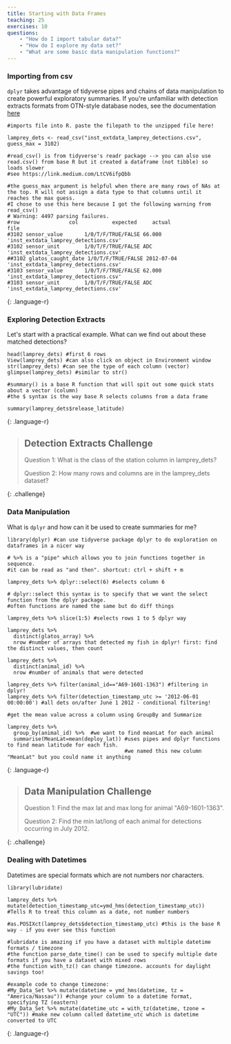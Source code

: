 ```yaml
---
title: Starting with Data Frames
teaching: 25
exercises: 10
questions:
    - "How do I import tabular data?"
    - "How do I explore my data set?"
    - "What are some basic data manipulation functions?"
---
```


### Importing from csv

`dplyr` takes advantage of tidyverse pipes and chains of data manipulation to create powerful exploratory summaries.
If you're unfamiliar with detection extracts formats from OTN-style database nodes, see the documentation [here](https://members.oceantrack.org/data/otn-detection-extract-documentation-matched-to-animals)

~~~
#imports file into R. paste the filepath to the unzipped file here!

lamprey_dets <- read_csv("inst_extdata_lamprey_detections.csv", guess_max = 3102)

#read_csv() is from tidyverse's readr package --> you can also use read.csv() from base R but it created a dataframe (not tibble) so loads slower
#see https://link.medium.com/LtCV6ifpQbb

#the guess_max argument is helpful when there are many rows of NAs at the top. R will not assign a data type to that columns until it reaches the max guess.
#I chose to use this here because I got the following warning from read_csv()
# Warning: 4497 parsing failures.
#row                col           expected     actual                                  file
#3102 sensor_value       1/0/T/F/TRUE/FALSE 66.000     'inst_extdata_lamprey_detections.csv'
#3102 sensor_unit        1/0/T/F/TRUE/FALSE ADC        'inst_extdata_lamprey_detections.csv'
##3102 glatos_caught_date 1/0/T/F/TRUE/FALSE 2012-07-04 'inst_extdata_lamprey_detections.csv'
#3103 sensor_value       1/0/T/F/TRUE/FALSE 62.000     'inst_extdata_lamprey_detections.csv'
#3103 sensor_unit        1/0/T/F/TRUE/FALSE ADC        'inst_extdata_lamprey_detections.csv'

~~~
{: .language-r}


### Exploring Detection Extracts

Let's start with a practical example. What can we find out about these matched detections?
~~~
head(lamprey_dets) #first 6 rows
View(lamprey_dets) #can also click on object in Environment window
str(lamprey_dets) #can see the type of each column (vector)
glimpse(lamprey_dets) #similar to str()

#summary() is a base R function that will spit out some quick stats about a vector (column)
#the $ syntax is the way base R selects columns from a data frame

summary(lamprey_dets$release_latitude)
~~~
{: .language-r}

> ## Detection Extracts Challenge
>
> Question 1: What is the class of the station column in lamprey_dets?
>
> Question 2: How many rows and columns are in the lamprey_dets dataset?
>
{: .challenge}

### Data Manipulation

What is `dplyr` and how can it be used to create summaries for me?
~~~
library(dplyr) #can use tidyverse package dplyr to do exploration on dataframes in a nicer way

# %>% is a "pipe" which allows you to join functions together in sequence.
#it can be read as "and then". shortcut: ctrl + shift + m

lamprey_dets %>% dplyr::select(6) #selects column 6

# dplyr::select this syntax is to specify that we want the select function from the dplyr package.
#often functions are named the same but do diff things

lamprey_dets %>% slice(1:5) #selects rows 1 to 5 dplyr way

lamprey_dets %>%
  distinct(glatos_array) %>%
  nrow #number of arrays that detected my fish in dplyr! first: find the distinct values, then count

lamprey_dets %>%
  distinct(animal_id) %>%
  nrow #number of animals that were detected

lamprey_dets %>% filter(animal_id=="A69-1601-1363") #filtering in dplyr!
lamprey_dets %>% filter(detection_timestamp_utc >= '2012-06-01 00:00:00') #all dets on/after June 1 2012 - conditional filtering!

#get the mean value across a column using GroupBy and Summarize

lamprey_dets %>%
  group_by(animal_id) %>%  #we want to find meanLat for each animal
  summarise(MeanLat=mean(deploy_lat)) #uses pipes and dplyr functions to find mean latitude for each fish.
                                      #we named this new column "MeanLat" but you could name it anything
~~~
{: .language-r}

> ## Data Manipulation Challenge
>
> Question 1: Find the max lat and max long for animal "A69-1601-1363".
>
> Question 2: Find the min lat/long of each animal for detections occurring in July 2012.
>
{: .challenge}

### Dealing with Datetimes
Datetimes are special formats which are not numbers nor characters.
~~~
library(lubridate)

lamprey_dets %>% mutate(detection_timestamp_utc=ymd_hms(detection_timestamp_utc)) #Tells R to treat this column as a date, not number numbers

#as.POSIXct(lamprey_dets$detection_timestamp_utc) #this is the base R way - if you ever see this function

#lubridate is amazing if you have a dataset with multiple datetime formats / timezone
#the function parse_date_time() can be used to specify multiple date formats if you have a dataset with mixed rows
#the function with_tz() can change timezone. accounts for daylight savings too!

#example code to change timezone:
#My_Data_Set %>% mutate(datetime = ymd_hms(datetime, tz = "America/Nassau")) #change your column to a datetime format, specifying TZ (eastern)
#My_Data_Set %>% mutate(datetime_utc = with_tz(datetime, tzone = "UTC")) #make new column called datetime_utc which is datetime converted to UTC

~~~
{: .language-r}
